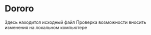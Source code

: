 # Dororo
Здесь находится исходный файл
Проверка возможности вносить изменения на локальном компьютере
